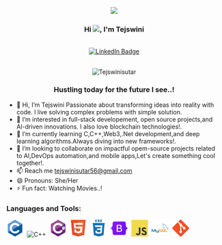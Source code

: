 <div id="header" align="center">
  <img src="https://user-images.githubusercontent.com/74038190/221352975-94759904-aa4c-4032-a8ab-b546efb9c478.gif" width="200"/>
  <h3>Hi <img src="https://media.giphy.com/media/hvRJCLFzcasrR4ia7z/giphy.gif" width="30px"/>, I'm Tejswini</h3>
  <br>
  <a href="https://www.linkedin.com/in/tejswini-sutar-071539347/">
    <img src="https://img.shields.io/badge/LinkedIn-blue?style=for-the-badge&logo=linkedin&logoColor=white" alt="LinkedIn Badge"/>
  </a>
 
<!--   <a href="https://fb.com/snehalrenushe">
    <img src="https://img.shields.io/badge/facebook-blue?style=for-the-badge&logo=facebook&logoColor=white" alt="Facebook Badge"/>
  </a> -->
</div>

<br>

<p align="center"><img src="https://komarev.com/ghpvc/?username=Tejswinisutar&label=Profile%20views&color=0e75b6&style=flat" alt="Tejswinisutar" /></p>
<h3 align="center">Hustling today for the future I see..!</h3>

- 👋 Hi, I’m Tejswini Passionate about transforming ideas into reality with code. I live solving complex problems with simple solution.
- 👀 I’m interested in full-stack developement, open source projects,and Al-driven innovations. I also love blockchain technologies!.
- 🌱 I’m currently learning C,C++,Web3,.Net development,and deep learning algorithms.Always diving into new frameworks!. 
- 💞 I’m looking to collaborate on impactful opem-source projects related to Al,DevOps automation,and mobile apps,Let's create something cool together!.
- 📫 Reach me tejswinisutar56@gmail.com 
- 😄 Pronouns: She/Her
- ⚡️ Fun fact: Watching Movies..!

<h3 align="left">Languages and Tools:</h3>
<div>
<!--   <img src="https://github.com/devicons/devicon/blob/master/icons/angular/angular-original.svg" title="Angular" alt="Angular" width="40" height="40"/>&nbsp; -->
<!--   <img src="https://github.com/devicons/devicon/blob/master/icons/angularmaterial/angularmaterial-original.svg" title="AngularMaterial" alt="Angular Material" width="40" height="40"/>&nbsp; -->
<!--   <img src="https://github.com/devicons/devicon/blob/master/icons/typescript/typescript-original.svg" title="Typescript" alt="Typescript" width="40" height="40"/>&nbsp; -->
  <img src="https://github.com/devicons/devicon/blob/master/icons/c/c-original.svg" title="C" alt="C" width="40" height="40"/>&nbsp; 
  <img src="https://github.com/isocpp/logos/blob/master/cpp_logo.svg" title="C++" alt="C++" width="40" height="40"/>&nbsp;
  <img src="https://github.com/devicons/devicon/blob/master/icons/csharp/csharp-original.svg" title="C Sharpt" alt="C Sharp" width="40" height="40"/>&nbsp;
  <img src="https://github.com/devicons/devicon/blob/master/icons/html5/html5-original.svg" title="HTML5" alt="HTML" width="40" height="40"/>&nbsp;
  <img src="https://github.com/devicons/devicon/blob/master/icons/css3/css3-plain-wordmark.svg"  title="CSS3" alt="CSS" width="40" height="40"/>&nbsp;
  <img src="https://github.com/devicons/devicon/blob/master/icons/bootstrap/bootstrap-original.svg" title="Bootstrap" alt="Bootstrap" width="40" height="40"/>&nbsp;
  <img src="https://github.com/devicons/devicon/blob/master/icons/javascript/javascript-original.svg" title="JavaScript" alt="JavaScript" width="40" height="40"/>&nbsp;
  <img src="https://github.com/devicons/devicon/blob/master/icons/mysql/mysql-original-wordmark.svg" title="MySQL"  alt="MySQL" width="40" height="40"/>&nbsp;
  <img src="https://github.com/devicons/devicon/blob/master/icons/git/git-original.svg" title="Git" **alt="Git" width="40" height="40"/>
<!--   <img src="https://github.com/devicons/devicon/blob/master/icons/jquery/jquery-plain-wordmark.svg" title="Jquery" alt="Jquery" width="40" height="40"/>&nbsp;
  <img src="https://github.com/devicons/devicon/blob/master/icons/figma/figma-original.svg" title="Figma" alt="Figma" width="40" height="40"/>&nbsp; -->
 
<!--   <img src="https://github.com/devicons/devicon/blob/master/icons/jira/jira-original-wordmark.svg" title="Jira" alt="Jira" width="40" height="40"/>&nbsp; -->   
<!--   <img src="https://github.com/devicons/devicon/blob/master/icons/react/react-original-wordmark.svg" title="React" alt="React" width="40" height="40"/>&nbsp; -->
<!--   <img src="https://github.com/devicons/devicon/blob/master/icons/mongodb/mongodb-original-wordmark.svg" title="Mongodb" alt="Mongodb" width="40" height="40"/>&nbsp; -->
 
<!--   <img src="https://github.com/devicons/devicon/blob/master/icons/nodejs/nodejs-original-wordmark.svg" title="NodeJS" alt="NodeJS" width="40" height="40"/>&nbsp; -->

</div>
